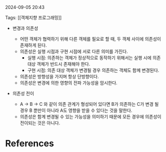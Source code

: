 
2024-09-05 20:43

Tags: [[객체지향 프로그래밍]]


- 변경과 의존성
	- 어떤 객체가 협력하기 위해 다른 객체를 필요로 할 때, 두 객체 사이에 의존성이 존재하게 된다.
	- 의존성은 실행 시점과 구현 시점에 서로 다른 의미를 가진다.
		- 실행 시점: 의존하는 객체가 정상적으로 동작하기 위해서는 실행 시에 의존 대상 객체가 반드시 존재해야 한다.
		- 구현 시점: 의존 대상 객체가 변경될 경우 의존하는 객체도 함께 변경된다.
	- 의존성은 방향성을 가지며 항상 단방향이다.  
	- 의존성은 변경에 의한 영향의 전파 가능성을 암시한다. 

- 의존성 전이
	- A -> B -> C 와 같이 의존 관계가 형성되어 있다면 B가 의존하는 C가 변경 될 경우 B 뿐만이 아니라 A도 영향을 받을 수 있다는 것을 말한다.
	- 의존성은 함계 변경될 수 있는 가능성을 의미하기 때문에 모든 경우에 의존성이 전이되는 것은 아니다.


# References